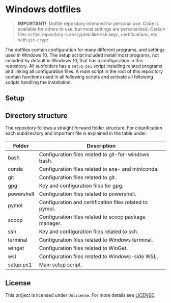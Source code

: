 # Windows dotfiles

> **IMPORTANT!**: Dotfile repository intended for personal use. Code is available for others to use, but most settings are personalized. Certain files in this repository is encrypted like ssh keys, certifications, etc. with `git-crypt`.

The dotfiles contain configuration for many different programs, and settings used in Windows 10. The setup script included install most programs, not included by default in Windows 10, that has a configuration in this repository. All subfolders has a `setup.ps1` script installing related programs and linking all configuration files. A main script in the root of this repository contain functions used in all following scripts and activate all following scripts handling the installation.

## Setup

## Directory structure

The repository follows a straight forward folder structure. For clearification each subdirectory and important file is explained in the table under.

| Folder     | Description                                             |
| ---------- | ------------------------------------------------------- |
| bash       | Configuration files related to git-for-windows bash.    |
| conda      | Configuration files related to ana- and miniconda.      |
| git        | Configuration files related to git.                     |
| gpg        | Key and configuration files for gpg.                    |
| powershell | Configuration files related to powershell.              |
| pymol      | Configuration and certification files related to pymol. |
| scoop      | Configuration files related to scoop package manager.   |
| ssh        | Key and configuration files related to ssh.             |
| terminal   | Configuration files related to Windows terminal.        |
| winget     | Configuration files related to WinGet.                  |
| wsl        | Configuration files related to Windows-side WSL.        |
| setup.ps1  | Main setup script.                                      |

## License

This project is licensed under `Unlicense`. For more details see [LICENSE](LICENSE).

